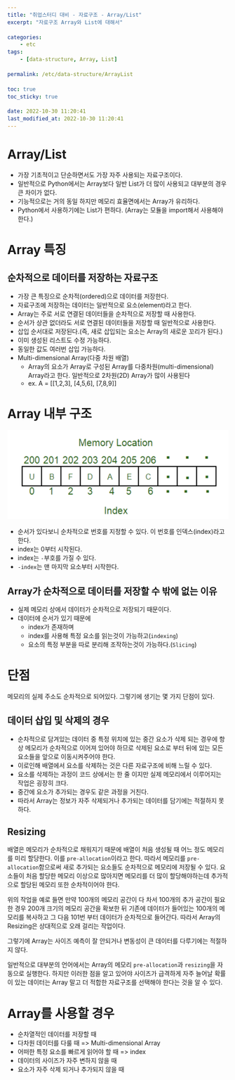```yaml
---
title: "취업스터디 대비 - 자료구조 - Array/List"
excerpt: "자료구조 Array와 List에 대해서"

categories:
    - etc
tags:
    - [data-structure, Array, List]

permalink: /etc/data-structure/ArrayList

toc: true
toc_sticky: true

date: 2022-10-30 11:20:41
last_modified_at: 2022-10-30 11:20:41
---
```


# Array/List
- 가장 기초적이고 단순하면서도 가장 자주 사용되는 자료구조이다.
- 일반적으로 Python에서는 Array보다 일반 List가 더 많이 사용되고 대부분의 경우 큰 차이가 없다.
- 기능적으로는 거의 동일 하지만 메모리 효율면에서는 Array가 유리하다.
- Python에서 사용하기에는 List가 편하다. (Array는 모듈을 import해서 사용해야 한다.)

# Array 특징
## 순차적으로 데이터를 저장하는 자료구조
- 가장 큰 특징으로 순차적(ordered)으로 데이터를 저장한다.
- 자료구조에 저장하는 데이터는 일반적으로 요소(element)라고 한다.
- Array는 주로 서로 연결된 데이터들을 순차적으로 저장할 때 사용한다.
- 순서가 상관 없더라도 서로 연결된 데이터들을 저장할 때 일반적으로 사용한다.
- 삽입 순서대로 저장된다.(즉, 새로 삽입되는 요소는 Array의 새로운 꼬리가 된다.)
- 이미 생성된 리스트도 수정 가능하다.
- 동일한 값도 여러번 삽입 가능하다.
- Multi-dimensional Array(다중 차원 배열)
    - Array의 요소가 Array로 구성된 Array를 다중차원(multi-dimensional) Array라고 한다. 일반적으로 2차원(2D) Array가 많이 사용된다
    - ex. A = [[1,2,3], [4,5,6], [7,8,9]]

# Array 내부 구조
![](../../assets/images/posts_img/etc/2022-10-30-array.png)

- 순서가 있다보니 순차적으로 번호를 지정할 수 있다. 이 번호를 인덱스(index)라고 한다.
- index는 0부터 시작된다.
- index는 `-`부호를 가질 수 있다. 
- `-index`는 맨 마지막 요소부터 시작한다.

## Array가 순차적으로 데이터를 저장할 수 밖에 없는 이유
- 실제 메모리 상에서 데이터가 순차적으로 저장되기 때문이다.
- 데이터에 순서가 있기 때문에
    - index가 존재하며
    - index를 사용해 특정 요소를 읽는것이 가능하고(`indexing`)
    - 요소의 특정 부분을 따로 분리해 조작하는것이 가능하다.(`Slicing`)

# 단점
메모리의 실제 주소도 순차적으로 되어있다. 그렇기에 생기는 몇 가지 단점이 있다.

## 데이터 삽입 및 삭제의 경우
- 순차적으로 담겨있는 데이터 중 특정 위치에 있는 중간 요소가 삭제 되는 경우에 항상 메모리가 순차적으로 이어져 있어야 하므로 삭제된 요소로 부터 뒤에 있는 모든 요소들을 앞으로 이동시켜주어야 한다.
- 이로인해 배열에서 요소를 삭제하는 것은 다른 자료구조에 비해 느릴 수 있다.
- 요소를 삭제하는 과정이 코드 상에서는 한 줄 이지만 실제 메모리에서 이루어지는 작업은 굉장히 크다.
- 중간에 요소가 추가되는 경우도 같은 과정을 거친다.
- 따라서 Array는 정보가 자주 삭제되거나 추가되는 데이터를 담기에는 적절하지 못하다.

## Resizing
배열은 메모리가 순차적으로 채워지기 때문에 배열이 처음 생성될 때 어느 정도 메모리를 미리 할당한다. 이를 `pre-allocation`이라고 한다. 따라서 메모리를 `pre-allocation`함으로써 새로 추가되는 요소들도 순차적으로 메모리에 저장될 수 있다. 요소들이 처음 할당한 메모리 이상으로 많아지면 메모리를 더 많이 할당해야하는데 추가적으로 할당된 메모리 또한 순차적이어야 한다.

위의 작업을 예로 들면 만약 100개의 메모리 공간이 다 차서 100개의 추가 공간이 필요한 경우 200개 크기의 메모리 공간을 확보한 뒤 기존에 데이터가 들어있는 100개의 메모리를 복사하고 그 다음 101번 부터 데이터가 순차적으로 들어간다. 따라서 Array의 Resizing은 상대적으로 오래 걸리는 작업이다.

그렇기에 Array는 사이즈 예측이 잘 안되거나 변동성이 큰 데이터를 다루기에는 적절하지 않다.

일반적으로 대부분의 언어에서는 Array의 메모리 `pre-allocation`과 `resizing`을 자동으로 실행한다. 하지만 이러한 점을 알고 있어야 사이즈가 급격하게 자주 늘어날 확률이 있는 데이터는 Array 말고 더 적합한 자료구조를 선택해야 한다는 것을 알 수 있다.

# Array를 사용할 경우
- 순차열적인 데이터를 저장할 때
- 다차원 데이터를 다룰 때 => Multi-dimensional Array
- 어떠한 특정 요소를 빠르게 읽어야 할 때 => index
- 데이터의 사이즈가 자주 변하지 않을 때
- 요소가 자주 삭제 되거나 추가되지 않을 때